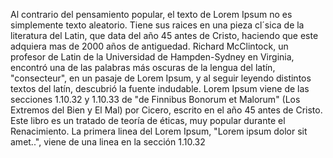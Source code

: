 Al contrario del pensamiento popular, el texto de Lorem Ipsum no es simplemente texto aleatorio. Tiene sus raices en una pieza cl´sica de la literatura del Latin, que data del año 45
 antes de Cristo, haciendo que este adquiera mas de 2000 años de antiguedad. Richard McClintock, un profesor de Latin de la Universidad de Hampden-Sydney en Virginia, encontró una de 
 las palabras más oscuras de la lengua del latín, "consecteur", en un pasaje de Lorem Ipsum, y al seguir leyendo distintos textos del latín, descubrió la fuente indudable. 
 Lorem Ipsum viene de las secciones 1.10.32 y 1.10.33 de "de Finnibus Bonorum et Malorum" (Los Extremos del Bien y El Mal) por Cicero, escrito en el año 45 antes de Cristo. 
 Este libro es un tratado de teoría de éticas, muy popular durante el Renacimiento. La primera linea del Lorem Ipsum, "Lorem ipsum dolor sit amet..", viene de una linea 
 en la sección 1.10.32